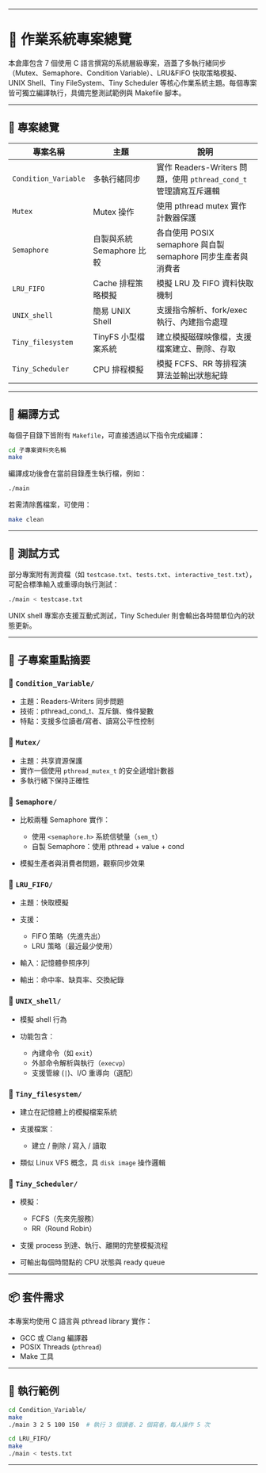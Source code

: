 
---

# 🧠 作業系統專案總覽

本倉庫包含 7 個使用 C 語言撰寫的系統層級專案，涵蓋了多執行緒同步（Mutex、Semaphore、Condition Variable）、LRU\&FIFO 快取策略模擬、UNIX Shell、Tiny FileSystem、Tiny Scheduler 等核心作業系統主題。每個專案皆可獨立編譯執行，具備完整測試範例與 Makefile 腳本。

---

## 📁 專案總覽

| 專案名稱                 | 主題                 | 說明                                                 |
| -------------------- | ------------------ | -------------------------------------------------- |
| `Condition_Variable` | 多執行緒同步             | 實作 Readers-Writers 問題，使用 `pthread_cond_t` 管理讀寫互斥邏輯 |
| `Mutex`              | Mutex 操作           | 使用 pthread mutex 實作計數器保護                           |
| `Semaphore`          | 自製與系統 Semaphore 比較 | 各自使用 POSIX semaphore 與自製 semaphore 同步生產者與消費者       |
| `LRU_FIFO`           | Cache 排程策略模擬       | 模擬 LRU 及 FIFO 資料快取機制                               |
| `UNIX_shell`         | 簡易 UNIX Shell      | 支援指令解析、fork/exec 執行、內建指令處理                         |
| `Tiny_filesystem`    | TinyFS 小型檔案系統      | 建立模擬磁碟映像檔，支援檔案建立、刪除、存取                             |
| `Tiny_Scheduler`     | CPU 排程模擬           | 模擬 FCFS、RR 等排程演算法並輸出狀態紀錄                           |

---

## 🔧 編譯方式

每個子目錄下皆附有 `Makefile`，可直接透過以下指令完成編譯：

```bash
cd 子專案資料夾名稱
make
```

編譯成功後會在當前目錄產生執行檔，例如：

```bash
./main
```

若需清除舊檔案，可使用：

```bash
make clean
```

---

## 🧪 測試方式

部分專案附有測資檔（如 `testcase.txt`、`tests.txt`、`interactive_test.txt`），可配合標準輸入或重導向執行測試：

```bash
./main < testcase.txt
```

UNIX shell 專案亦支援互動式測試，Tiny Scheduler 則會輸出各時間單位內的狀態更新。

---

## 📌 子專案重點摘要

### 🔹 `Condition_Variable/`

* 主題：Readers-Writers 同步問題
* 技術：pthread\_cond\_t、互斥鎖、條件變數
* 特點：支援多位讀者/寫者、讀寫公平性控制

### 🔹 `Mutex/`

* 主題：共享資源保護
* 實作一個使用 `pthread_mutex_t` 的安全遞增計數器
* 多執行緒下保持正確性

### 🔹 `Semaphore/`

* 比較兩種 Semaphore 實作：

  * 使用 `<semaphore.h>` 系統信號量（`sem_t`）
  * 自製 Semaphore：使用 pthread + value + cond
* 模擬生產者與消費者問題，觀察同步效果

### 🔹 `LRU_FIFO/`

* 主題：快取模擬
* 支援：

  * FIFO 策略（先進先出）
  * LRU 策略（最近最少使用）
* 輸入：記憶體參照序列
* 輸出：命中率、缺頁率、交換紀錄

### 🔹 `UNIX_shell/`

* 模擬 shell 行為
* 功能包含：

  * 內建命令（如 `exit`）
  * 外部命令解析與執行（`execvp`）
  * 支援管線 (`|`)、I/O 重導向（選配）

### 🔹 `Tiny_filesystem/`

* 建立在記憶體上的模擬檔案系統
* 支援檔案：

  * 建立 / 刪除 / 寫入 / 讀取
* 類似 Linux VFS 概念，具 `disk image` 操作邏輯

### 🔹 `Tiny_Scheduler/`

* 模擬：

  * FCFS（先來先服務）
  * RR（Round Robin）
* 支援 process 到達、執行、離開的完整模擬流程
* 可輸出每個時間點的 CPU 狀態與 ready queue

---

## 📦 套件需求

本專案均使用 C 語言與 pthread library 實作：

* GCC 或 Clang 編譯器
* POSIX Threads (`pthread`)
* Make 工具

---

## 🚀 執行範例

```bash
cd Condition_Variable/
make
./main 3 2 5 100 150  # 執行 3 個讀者、2 個寫者，每人操作 5 次
```

```bash
cd LRU_FIFO/
make
./main < tests.txt
```

---

